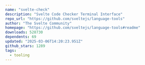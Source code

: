 ```yaml
---
name: "svelte-check"
description: "Svelte Code Checker Terminal Interface"
repo_url: "https://github.com/sveltejs/language-tools"
author: "The Svelte Community"
homepage: "https://github.com/sveltejs/language-tools#readme"
downloads: 528730
dependents: 69
updated: "2025-03-06T14:20:23.951Z"
github_stars: 1289
tags: 
  - tooling
---
```

